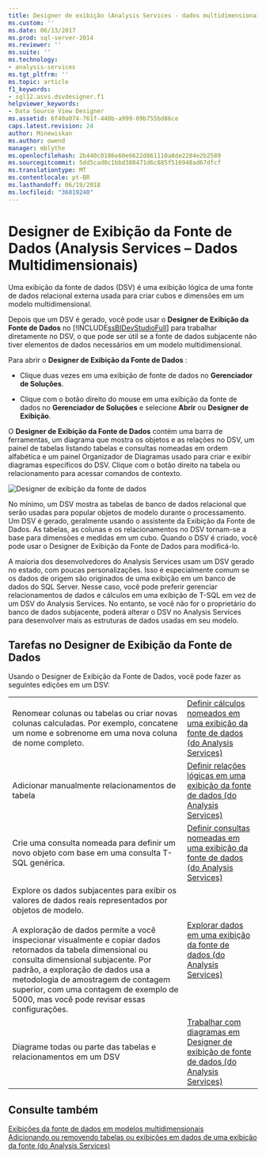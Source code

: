 ```yaml
---
title: Designer de exibição (Analysis Services - dados multidimensionais) da fonte de dados | Microsoft Docs
ms.custom: ''
ms.date: 06/13/2017
ms.prod: sql-server-2014
ms.reviewer: ''
ms.suite: ''
ms.technology:
- analysis-services
ms.tgt_pltfrm: ''
ms.topic: article
f1_keywords:
- sql12.asvs.dsvdesigner.f1
helpviewer_keywords:
- Data Source View Designer
ms.assetid: 6f40a074-761f-440b-a999-09b755bd86ce
caps.latest.revision: 24
author: Minewiskan
ms.author: owend
manager: mblythe
ms.openlocfilehash: 2b440c0186e60e6622d861110a8de2284e2b2589
ms.sourcegitcommit: 5dd5cad0c1bbd308471d6c885f516948ad67dfcf
ms.translationtype: MT
ms.contentlocale: pt-BR
ms.lasthandoff: 06/19/2018
ms.locfileid: "36019240"
---
```

# <a name="data-source-view-designer-analysis-services---multidimensional-data"></a>Designer de Exibição da Fonte de Dados (Analysis Services – Dados Multidimensionais)
  Uma exibição da fonte de dados (DSV) é uma exibição lógica de uma fonte de dados relacional externa usada para criar cubos e dimensões em um modelo multidimensional.  
  
 Depois que um DSV é gerado, você pode usar o **Designer de Exibição da Fonte de Dados** no [!INCLUDE[ssBIDevStudioFull](../includes/ssbidevstudiofull-md.md)] para trabalhar diretamente no DSV, o que pode ser útil se a fonte de dados subjacente não tiver elementos de dados necessários em um modelo multidimensional.  
  
 Para abrir o **Designer de Exibição da Fonte de Dados** :  
  
-   Clique duas vezes em uma exibição de fonte de dados no **Gerenciador de Soluções**.  
  
-   Clique com o botão direito do mouse em uma exibição da fonte de dados no **Gerenciador de Soluções** e selecione **Abrir** ou **Designer de Exibição**.  
  
 O **Designer de Exibição da Fonte de Dados** contém uma barra de ferramentas, um diagrama que mostra os objetos e as relações no DSV, um painel de tabelas listando tabelas e consultas nomeadas em ordem alfabética e um painel Organizador de Diagramas usado para criar e exibir diagramas específicos do DSV. Clique com o botão direito na tabela ou relacionamento para acessar comandos de contexto.  
  
 ![Designer de exibição da fonte de dados](media/ssas-dsvdesigner.PNG "Designer de exibição da fonte de dados")  
  
 No mínimo, um DSV mostra as tabelas de banco de dados relacional que serão usadas para popular objetos de modelo durante o processamento. Um DSV é gerado, geralmente usando o assistente da Exibição da Fonte de Dados. As tabelas, as colunas e os relacionamentos no DSV tornam-se a base para dimensões e medidas em um cubo. Quando o DSV é criado, você pode usar o Designer de Exibição da Fonte de Dados para modificá-lo.  
  
 A maioria dos desenvolvedores do Analysis Services usam um DSV gerado no estado, com poucas personalizações. Isso é especialmente comum se os dados de origem são originados de uma exibição em um banco de dados do SQL Server. Nesse caso, você pode preferir gerenciar relacionamentos de dados e cálculos em uma exibição de T-SQL em vez de um DSV do Analysis Services. No entanto, se você não for o proprietário do banco de dados subjacente, poderá alterar o DSV no Analysis Services para desenvolver mais as estruturas de dados usadas em seu modelo.  
  
## <a name="tasks-in-data-source-view-designer"></a>Tarefas no Designer de Exibição da Fonte de Dados  
 Usando o Designer de Exibição da Fonte de Dados, você pode fazer as seguintes edições em um DSV:  
  
|||  
|-|-|  
|Renomear colunas ou tabelas ou criar novas colunas calculadas. Por exemplo, concatene um nome e sobrenome em uma nova coluna de nome completo.|[Definir cálculos nomeados em uma exibição da fonte de dados &#40;do Analysis Services&#41;](multidimensional-models/define-named-calculations-in-a-data-source-view-analysis-services.md)|  
|Adicionar manualmente relacionamentos de tabela|[Definir relações lógicas em uma exibição da fonte de dados &#40;do Analysis Services&#41;](multidimensional-models/define-logical-relationships-in-a-data-source-view-analysis-services.md)|  
|Crie uma consulta nomeada para definir um novo objeto com base em uma consulta T-SQL genérica.|[Definir consultas nomeadas em uma exibição da fonte de dados &#40;do Analysis Services&#41;](multidimensional-models/define-named-queries-in-a-data-source-view-analysis-services.md)|  
|Explore os dados subjacentes para exibir os valores de dados reais representados por objetos de modelo.<br /><br /> A exploração de dados permite a você inspecionar visualmente e copiar dados retornados da tabela dimensional ou consulta dimensional subjacente. Por padrão, a exploração de dados usa a metodologia de amostragem de contagem superior, com uma contagem de exemplo de 5000, mas você pode revisar essas configurações.|[Explorar dados em uma exibição da fonte de dados &#40;do Analysis Services&#41;](multidimensional-models/explore-data-in-a-data-source-view-analysis-services.md)|  
|Diagrame todas ou parte das tabelas e relacionamentos em um DSV|[Trabalhar com diagramas em Designer de exibição de fonte de dados &#40;do Analysis Services&#41;](multidimensional-models/work-with-diagrams-in-data-source-view-designer-analysis-services.md)|  
  
## <a name="see-also"></a>Consulte também  
 [Exibições da fonte de dados em modelos multidimensionais](multidimensional-models/data-source-views-in-multidimensional-models.md)   
 [Adicionando ou removendo tabelas ou exibições em dados de uma exibição da fonte &#40;do Analysis Services&#41;](multidimensional-models/adding-or-removing-tables-or-views-in-a-data-source-view-analysis-services.md)  
  
  